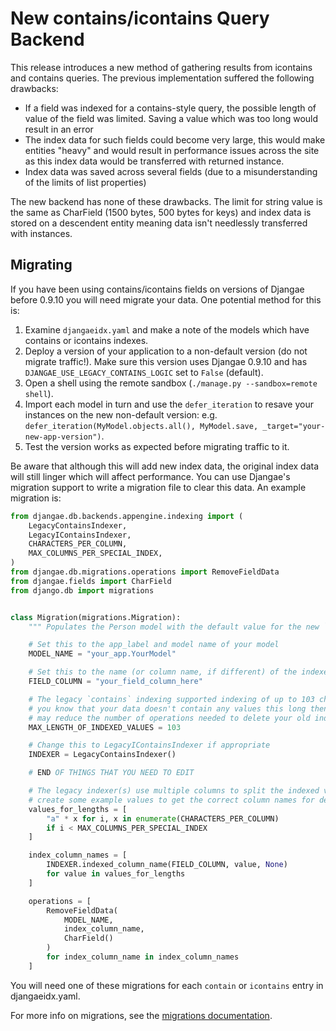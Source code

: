 
# New contains/icontains Query Backend

This release introduces a new method of gathering results from icontains and contains
queries. The previous implementation suffered the following drawbacks:

 - If a field was indexed for a contains-style query, the possible length of value of the field was limited.
   Saving a value which was too long would result in an error
 - The index data for such fields could become very large, this would make entities "heavy" and would result in
   performance issues across the site as this index data would be transferred with returned instance.
 - Index data was saved across several fields (due to a misunderstanding of the limits of list properties)

The new backend has none of these drawbacks. The limit for string value is the same as CharField (1500 bytes, 500 bytes for keys) and
index data is stored on a descendent entity meaning data isn't needlessly transferred with instances.

## Migrating

If you have been using contains/icontains fields on versions of Djangae before 0.9.10 you will need migrate your data.
One potential method for this is:

 1. Examine `djangaeidx.yaml` and make a note of the models which have contains or icontains indexes.
 2. Deploy a version of your application to a non-default version (do not migrate traffic!). Make sure this
    version uses Djangae 0.9.10 and has `DJANGAE_USE_LEGACY_CONTAINS_LOGIC` set to `False` (default).
 3. Open a shell using the remote sandbox (`./manage.py --sandbox=remote shell`).
 4. Import each model in turn and use the `defer_iteration` to resave your instances on the new non-default version: e.g. `defer_iteration(MyModel.objects.all(), MyModel.save, _target="your-new-app-version")`.
 5. Test the version works as expected before migrating traffic to it.

Be aware that although this will add new index data, the original index data will still linger which will
affect performance. You can use Djangae's migration support to write a migration file to clear this data.  An example migration is:

```python
from djangae.db.backends.appengine.indexing import (
    LegacyContainsIndexer,
    LegacyIContainsIndexer,
    CHARACTERS_PER_COLUMN,
    MAX_COLUMNS_PER_SPECIAL_INDEX,
)
from djangae.db.migrations.operations import RemoveFieldData
from djangae.fields import CharField
from django.db import migrations


class Migration(migrations.Migration):
    """ Populates the Person model with the default value for the new `favourite_colour` field. """

    # Set this to the app_label and model name of your model
    MODEL_NAME = "your_app.YourModel"

    # Set this to the name (or column name, if different) of the indexed field on your model
    FIELD_COLUMN = "your_field_column_here"

    # The legacy `contains` indexing supported indexing of up to 103 characters per column, but if
    # you know that your data doesn't contain any values this long then you can reduce this, which
    # may reduce the number of operations needed to delete your old index data
    MAX_LENGTH_OF_INDEXED_VALUES = 103

	# Change this to LegacyIContainsIndexer if appropriate
    INDEXER = LegacyContainsIndexer()

    # END OF THINGS THAT YOU NEED TO EDIT

    # The legacy indexer(s) use multiple columns to split the indexed values across, so we need to
    # create some example values to get the correct column names for deletion
    values_for_lengths = [
        "a" * x for i, x in enumerate(CHARACTERS_PER_COLUMN)
        if i < MAX_COLUMNS_PER_SPECIAL_INDEX
    ]

    index_column_names = [
        INDEXER.indexed_column_name(FIELD_COLUMN, value, None)
        for value in values_for_lengths
    ]

    operations = [
        RemoveFieldData(
            MODEL_NAME,
            index_column_name,
            CharField()
        )
        for index_column_name in index_column_names
    ]
```

You will need one of these migrations for each `contain` or `icontains` entry in djangaeidx.yaml.

For more info on migrations, see the [migrations documentation](migrations.md).
